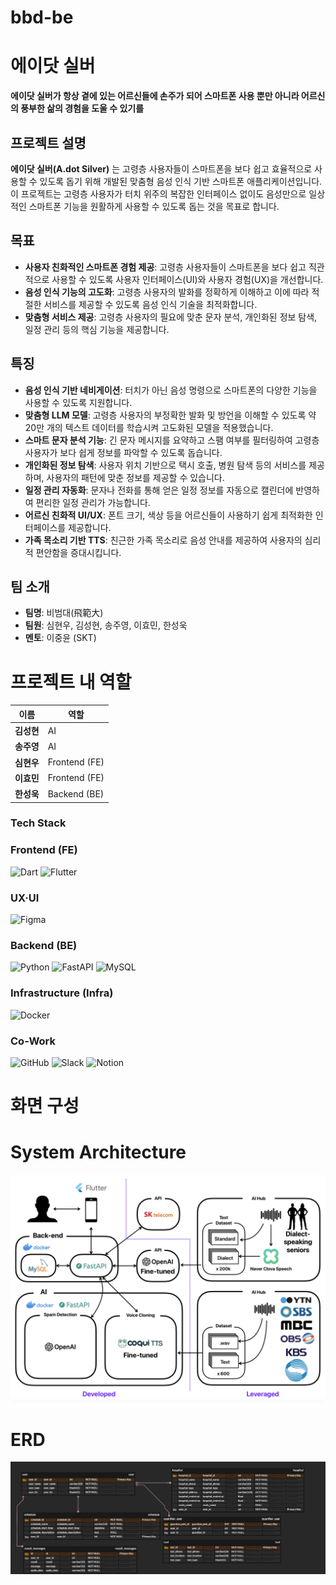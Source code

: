 # bbd-be

# 에이닷 실버

**에이닷 실버가 항상 곁에 있는 어르신들에 손주가 되어 스마트폰 사용 뿐만 아니라 어르신의 풍부한 삶의 경험을 도울 수 있기를**

## 프로젝트 설명
**에이닷 실버(A.dot Silver)** 는 고령층 사용자들이 스마트폰을 보다 쉽고 효율적으로 사용할 수 있도록 돕기 위해 개발된 맞춤형 음성 인식 기반 스마트폰 애플리케이션입니다. 이 프로젝트는 고령층 사용자가 터치 위주의 복잡한 인터페이스 없이도 음성만으로 일상적인 스마트폰 기능을 원활하게 사용할 수 있도록 돕는 것을 목표로 합니다.

## 목표
- **사용자 친화적인 스마트폰 경험 제공**: 고령층 사용자들이 스마트폰을 보다 쉽고 직관적으로 사용할 수 있도록 사용자 인터페이스(UI)와 사용자 경험(UX)을 개선합니다.
- **음성 인식 기능의 고도화**: 고령층 사용자의 발화를 정확하게 이해하고 이에 따라 적절한 서비스를 제공할 수 있도록 음성 인식 기술을 최적화합니다.
- **맞춤형 서비스 제공**: 고령층 사용자의 필요에 맞춘 문자 분석, 개인화된 정보 탐색, 일정 관리 등의 핵심 기능을 제공합니다.

## 특징
- **음성 인식 기반 네비게이션**: 터치가 아닌 음성 명령으로 스마트폰의 다양한 기능을 사용할 수 있도록 지원합니다.
- **맞춤형 LLM 모델**: 고령층 사용자의 부정확한 발화 및 방언을 이해할 수 있도록 약 20만 개의 텍스트 데이터를 학습시켜 고도화된 모델을 적용했습니다.
- **스마트 문자 분석 기능**: 긴 문자 메시지를 요약하고 스팸 여부를 필터링하여 고령층 사용자가 보다 쉽게 정보를 파악할 수 있도록 돕습니다.
- **개인화된 정보 탐색**: 사용자 위치 기반으로 택시 호출, 병원 탐색 등의 서비스를 제공하며, 사용자의 패턴에 맞춘 정보를 제공할 수 있습니다.
- **일정 관리 자동화**: 문자나 전화를 통해 얻은 일정 정보를 자동으로 캘린더에 반영하여 편리한 일정 관리가 가능합니다.
- **어르신 친화적 UI/UX**: 폰트 크기, 색상 등을 어르신들이 사용하기 쉽게 최적화한 인터페이스를 제공합니다.
- **가족 목소리 기반 TTS**: 친근한 가족 목소리로 음성 안내를 제공하여 사용자의 심리적 편안함을 증대시킵니다.

## 팀 소개
- **팀명**: 비범대(飛範大)
- **팀원**: 심현우, 김성현, 송주영, 이효민, 한성욱
- **멘토**: 이중윤 (SKT)

# 프로젝트 내 역할
| 이름       | 역할       |  
|------------|------------|
| **김성현** | AI         |  
| **송주영** | AI         |  
| **심현우** | Frontend (FE) |  
| **이효민** | Frontend (FE) |  
| **한성욱** | Backend (BE)  |


### Tech Stack

### Frontend (FE)
![Dart](https://img.shields.io/badge/Dart-0175C2?style=for-the-badge&logo=dart&logoColor=white)
![Flutter](https://img.shields.io/badge/Flutter-02569B?style=for-the-badge&logo=flutter&logoColor=white)

### UX·UI
![Figma](https://img.shields.io/badge/Figma-F24E1E?style=for-the-badge&logo=figma&logoColor=white)

### Backend (BE)
![Python](https://img.shields.io/badge/Python-3776AB?style=for-the-badge&logo=python&logoColor=white)
![FastAPI](https://img.shields.io/badge/FastAPI-009688?style=for-the-badge&logo=fastapi&logoColor=white)
![MySQL](https://img.shields.io/badge/MySQL-4479A1?style=for-the-badge&logo=mysql&logoColor=white)

### Infrastructure (Infra)
![Docker](https://img.shields.io/badge/Docker-2496ED?style=for-the-badge&logo=docker&logoColor=white)

### Co-Work
![GitHub](https://img.shields.io/badge/GitHub-181717?style=for-the-badge&logo=github&logoColor=white)
![Slack](https://img.shields.io/badge/Slack-4A154B?style=for-the-badge&logo=slack&logoColor=white)
![Notion](https://img.shields.io/badge/Notion-000000?style=for-the-badge&logo=notion&logoColor=white)


# 화면 구성

# System Architecture
![Project Logo](img/1.png)

# ERD
![Project Logo](img/2.png)
